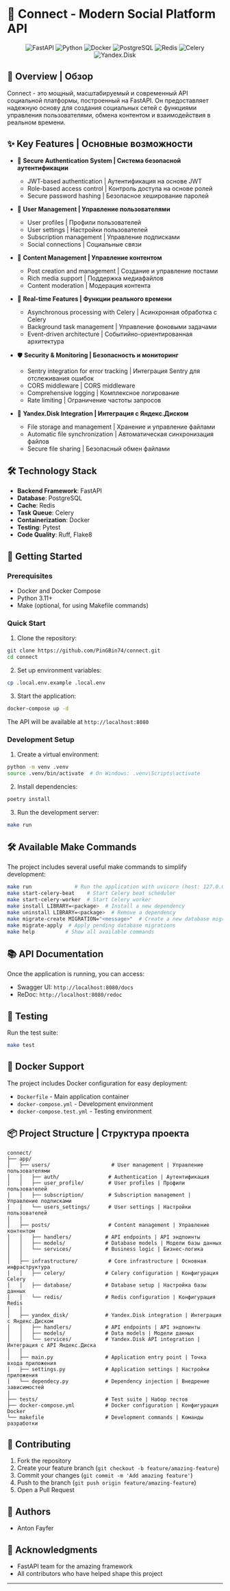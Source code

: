 # 🚀 Connect - Modern Social Platform API

<div align="center">

![FastAPI](https://img.shields.io/badge/FastAPI-009688?style=for-the-badge&logo=fastapi&logoColor=white)
![Python](https://img.shields.io/badge/Python-3.11+-blue?style=for-the-badge&logo=python&logoColor=white)
![Docker](https://img.shields.io/badge/Docker-2496ED?style=for-the-badge&logo=docker&logoColor=white)
![PostgreSQL](https://img.shields.io/badge/PostgreSQL-316192?style=for-the-badge&logo=postgresql&logoColor=white)
![Redis](https://img.shields.io/badge/Redis-DC382D?style=for-the-badge&logo=redis&logoColor=white)
![Celery](https://img.shields.io/badge/Celery-37814A?style=for-the-badge&logo=celery&logoColor=white)
![Yandex.Disk](https://img.shields.io/badge/Yandex.Disk-FF0000?style=for-the-badge&logo=yandex&logoColor=white)

</div>

## 🌟 Overview | Обзор

Connect - это мощный, масштабируемый и современный API социальной платформы, построенный на FastAPI. Он предоставляет надежную основу для создания социальных сетей с функциями управления пользователями, обмена контентом и взаимодействия в реальном времени.

## ✨ Key Features | Основные возможности

- 🔐 **Secure Authentication System | Система безопасной аутентификации**
  - JWT-based authentication | Аутентификация на основе JWT
  - Role-based access control | Контроль доступа на основе ролей
  - Secure password hashing | Безопасное хеширование паролей

- 👥 **User Management | Управление пользователями**
  - User profiles | Профили пользователей
  - User settings | Настройки пользователей
  - Subscription management | Управление подписками
  - Social connections | Социальные связи

- 📝 **Content Management | Управление контентом**
  - Post creation and management | Создание и управление постами
  - Rich media support | Поддержка медиафайлов
  - Content moderation | Модерация контента

- 🔄 **Real-time Features | Функции реального времени**
  - Asynchronous processing with Celery | Асинхронная обработка с Celery
  - Background task management | Управление фоновыми задачами
  - Event-driven architecture | Событийно-ориентированная архитектура

- 🛡️ **Security & Monitoring | Безопасность и мониторинг**
  - Sentry integration for error tracking | Интеграция Sentry для отслеживания ошибок
  - CORS middleware | CORS middleware
  - Comprehensive logging | Комплексное логирование
  - Rate limiting | Ограничение частоты запросов

- 💾 **Yandex.Disk Integration | Интеграция с Яндекс.Диском**
  - File storage and management | Хранение и управление файлами
  - Automatic file synchronization | Автоматическая синхронизация файлов
  - Secure file sharing | Безопасный обмен файлами

## 🛠️ Technology Stack

- **Backend Framework**: FastAPI
- **Database**: PostgreSQL
- **Cache**: Redis
- **Task Queue**: Celery
- **Containerization**: Docker
- **Testing**: Pytest
- **Code Quality**: Ruff, Flake8

## 🚀 Getting Started

### Prerequisites

- Docker and Docker Compose
- Python 3.11+
- Make (optional, for using Makefile commands)

### Quick Start

1. Clone the repository:
```bash
git clone https://github.com/PinGBin74/connect.git
cd connect
```

2. Set up environment variables:
```bash
cp .local.env.example .local.env
```

3. Start the application:
```bash
docker-compose up -d
```

The API will be available at `http://localhost:8080`

### Development Setup

1. Create a virtual environment:
```bash
python -m venv .venv
source .venv/bin/activate  # On Windows: .venv\Scripts\activate
```

2. Install dependencies:
```bash
poetry install 
```

3. Run the development server:
```bash
make run
```

## 🛠️ Available Make Commands

The project includes several useful make commands to simplify development:

```bash
make run              # Run the application with uvicorn (host: 127.0.0.1, port: 8080)
make start-celery-beat    # Start Celery beat scheduler
make start-celery-worker  # Start Celery worker
make install LIBRARY=<package>  # Install a new dependency
make uninstall LIBRARY=<package>  # Remove a dependency
make migrate-create MIGRATION="<message>"  # Create a new database migration
make migrate-apply  # Apply pending database migrations
make help          # Show all available commands
```

## 📚 API Documentation

Once the application is running, you can access:
- Swagger UI: `http://localhost:8080/docs`
- ReDoc: `http://localhost:8080/redoc`

## 🧪 Testing

Run the test suite:
```bash
make test
```

## 🐳 Docker Support

The project includes Docker configuration for easy deployment:

- `Dockerfile` - Main application container
- `docker-compose.yml` - Development environment
- `docker-compose.test.yml` - Testing environment

## 📦 Project Structure | Структура проекта

```
connect/
├── app/
│   ├── users/                    # User management | Управление пользователями
│   │   ├── auth/                # Authentication | Аутентификация
│   │   ├── user_profile/        # User profiles | Профили пользователей
│   │   ├── subscription/        # Subscription management | Управление подписками
│   │   └── users_settings/      # User settings | Настройки пользователей
│   │
│   ├── posts/                   # Content management | Управление контентом
│   │   ├── handlers/           # API endpoints | API эндпоинты
│   │   ├── models/             # Database models | Модели базы данных
│   │   └── services/           # Business logic | Бизнес-логика
│   │
│   ├── infrastructure/          # Core infrastructure | Основная инфраструктура
│   │   ├── celery/             # Celery configuration | Конфигурация Celery
│   │   ├── database/           # Database setup | Настройка базы данных
│   │   └── redis/              # Redis configuration | Конфигурация Redis
│   │
│   ├── yandex_disk/            # Yandex.Disk integration | Интеграция с Яндекс.Диском
│   │   ├── handlers/           # API endpoints | API эндпоинты
│   │   ├── models/             # Data models | Модели данных
│   │   └── services/           # Yandex.Disk API integration | Интеграция с API Яндекс.Диска
│   │
│   ├── main.py                 # Application entry point | Точка входа приложения
│   ├── settings.py             # Application settings | Настройки приложения
│   └── dependecy.py            # Dependency injection | Внедрение зависимостей
│
├── tests/                      # Test suite | Набор тестов
├── docker-compose.yml          # Docker configuration | Конфигурация Docker
└── makefile                    # Development commands | Команды разработки
```

## 🤝 Contributing

1. Fork the repository
2. Create your feature branch (`git checkout -b feature/amazing-feature`)
3. Commit your changes (`git commit -m 'Add amazing feature'`)
4. Push to the branch (`git push origin feature/amazing-feature`)
5. Open a Pull Request

## 👥 Authors

- Anton Fayfer

## 🙏 Acknowledgments

- FastAPI team for the amazing framework
- All contributors who have helped shape this project

---
